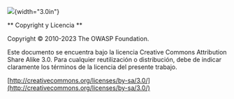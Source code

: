![](../../../images/OWASP-logo.jpg){width="3.0in"}

** Copyright y Licencia **

Copyright © 2010-2023 The OWASP Foundation.

Este documento se encuentra bajo la licencia Creative Commons Attribution
Share Alike 3.0. Para cualquier reutilización o distribución, debe de indicar claramente los términos de la licencia del presente trabajo.

[http://creativecommons.org/licenses/by-sa/3.0/](http://creativecommons.org/licenses/by-sa/3.0/)

